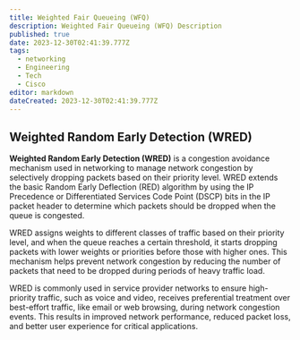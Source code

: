 ```yaml
---
title: Weighted Fair Queueing (WFQ)
description: Weighted Fair Queueing (WFQ) Description
published: true
date: 2023-12-30T02:41:39.777Z
tags:
  - networking
  - Engineering
  - Tech
  - Cisco
editor: markdown
dateCreated: 2023-12-30T02:41:39.777Z
---
```

## Weighted Random Early Detection (WRED)

**Weighted Random Early Detection (WRED)** is a congestion avoidance mechanism used in networking to manage network congestion by selectively dropping packets based on their priority level. WRED extends the basic Random Early Deflection (RED) algorithm by using the IP Precedence or Differentiated Services Code Point (DSCP) bits in the IP packet header to determine which packets should be dropped when the queue is congested.

WRED assigns weights to different classes of traffic based on their priority level, and when the queue reaches a certain threshold, it starts dropping packets with lower weights or priorities before those with higher ones. This mechanism helps prevent network congestion by reducing the number of packets that need to be dropped during periods of heavy traffic load.

WRED is commonly used in service provider networks to ensure high-priority traffic, such as voice and video, receives preferential treatment over best-effort traffic, like email or web browsing, during network congestion events. This results in improved network performance, reduced packet loss, and better user experience for critical applications.